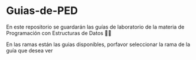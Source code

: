 # Guias-de-PED 
 En este repositorio se guardarán las guías de laboratorio de la materia de Programación con Estructuras de Datos 👩‍💻
 
 En las ramas están las guias disponibles, porfavor seleccionar la rama de la guía que desea ver
